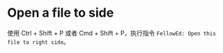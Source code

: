 # Open a file to side

使用 Ctrl + Shift + P 或者 Cmd + Shift + P，执行指令 `FellowEd: Open this file to right side`。

